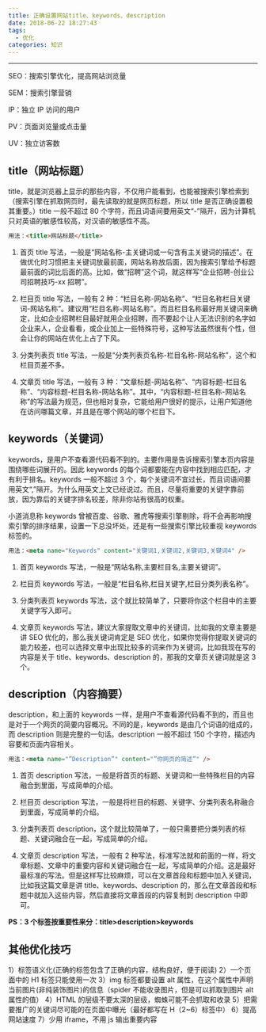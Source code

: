 ```yaml
---
title: 正确设置网站title、keywords、description
date: 2018-06-22 18:27:43
tags:
  - 优化
categories: 知识
---
```


---

<!--more-->

SEO：搜索引擎优化，提高网站浏览量

SEM：搜索引擎营销

IP：独立 IP 访问的用户

PV：页面浏览量或点击量

UV：独立访客数

## title（网站标题）

title，就是浏览器上显示的那些内容，不仅用户能看到，也能被搜索引擎检索到（搜索引擎在抓取网页时，最先读取的就是网页标题，所以 title 是否正确设置极其重要。）title 一般不超过 80 个字符，而且词语间要用英文“-”隔开，因为计算机只对英语的敏感性较高，对汉语的敏感性不高。

```html
用法：<title>网站标题</title>
```

1. 首页 title 写法，一般是“网站名称-主关键词或一句含有主关键词的描述”。在做优化时习惯把主关键词放最前面，网站名称放后面，因为搜索引擎给予标题最前面的词比后面的高。比如，做“招聘”这个词，就这样写“企业招聘-创业公司招聘技巧-xx 招聘”。

2. 栏目页 title 写法，一般有 2 种：“栏目名称-网站名称”、“栏目名称栏目关键词-网站名称”。建议用“栏目名称-网站名称”。而且栏目名称最好用关键词来确定，比如企业招聘栏目最好就用企业招聘，而不要起个让人无法识别的名字如企业来人，企业看看，或企业加上一些特殊符号，这种写法虽然很有个性，但会让你的网站在优化上占了下风。

3. 分类列表页 title 写法，一般是“分类列表页名称-栏目名称-网站名称”，这个和栏目页差不多。

4. 文章页 title 写法，一般有 3 种：“文章标题-网站名称”、“内容标题-栏目名称”、“内容标题-栏目名称-网站名称”。其中，“内容标题-栏目名称-网站名称”的写法最为规范，但也相对复杂，它能给用户很好的提示，让用户知道他在访问哪篇文章，并且是在哪个网站的哪个栏目下。

## keywords（关键词）

keywords，是用户不查看源代码看不到的。主要作用是告诉搜索引擎本页内容是围绕哪些词展开的。因此 keywords 的每个词都要能在内容中找到相应匹配，才有利于排名。keywords 一般不超过 3 个，每个关键词不宜过长，而且词语间要用英文“,”隔开。为什么用英文上文已经说过。而且，尽量将重要的关键字靠前放，因为靠后的关键字排名较差，除非你站有很高的权重。

小道消息称 keywords 曾被百度、谷歌、雅虎等搜索引擎剔除，将不会再影响搜索引擎的排序结果，设置一下总没坏处，还是有一些搜索引擎比较重视 keywords 标签的。

```html
用法：<meta name="Keywords" content="关键词1,关键词2,关键词3,关键词4" />
```

1. 首页 keywords 写法，一般是“网站名称,主要栏目名,主要关键词”。

2. 栏目页 keywords 写法，一般是“栏目名称,栏目关键字,栏目分类列表名称”。

3. 分类列表页 keywords 写法，这个就比较简单了，只要将你这个栏目中的主要关键字写入即可。

4. 文章页 keywords 写法，建议大家提取文章中的关键词，比如我的文章主要是讲 SEO 优化的，那么我关键词肯定是 SEO 优化，如果你觉得你提取关键词的能力较差，也可以选择文章中出现比较多的词来作为关键词，比如我现在写的内容是关于 title、keywords、description 的，那我的文章页关键词就是这 3 个。

## description（内容摘要）

description，和上面的 keywords 一样，是用户不查看源代码看不到的，而且也是对于一个网页的简要内容概况。不同的是，keywords 是由几个词语的组成的，而 description 则是完整的一句话。description 一般不超过 150 个字符，描述内容要和页面内容相关。

```html
用法：<meta name="”Description”" content="”你网页的简述”" />
```

1. 首页 description 写法，一般是将首页的标题、关键词和一些特殊栏目的内容融合到里面，写成简单的介绍。

2. 栏目页 description 写法，一般是将栏目的标题、关键字、分类列表名称融合到里面，写成简单的介绍。

3. 分类列表页 description，这个就比较简单了，一般只需要把分类列表的标题、关键词融合在一起，写成简单的介绍。

4. 文章页 description 写法，一般有 2 种写法，标准写法就和前面的一样，将文章标题、文章中的重要内容和关键词融合在一起，写成简单的介绍。这是最好最标准的写法。但是这样写比较麻烦，可以在文章首段和标题中加入关键词，比如我这篇文章是讲 title、keywords、description 的，那么在文章首段和标题中就加入这些内容，然后直接将文章首段的内容复制到 description 中即可。

**PS：3 个标签按重要性来分：title>description>keywords**

## 其他优化技巧

1）标签语义化(正确的标签包含了正确的内容，结构良好，便于阅读)
2）一个页面中的 H1 标签只能使用一次
3）img 标签都要设置 alt 属性，在这个属性中声明当前图片(非纯装饰图片)的信息（spider 不能收录图片，但是可以抓取到图片 alt 属性的值）
4）HTML 的层级不要太深的层级，蜘蛛可能不会抓取和收录
5）把需要推广的关键词尽可能的在页面中曝光（最好都写在 H（2~6）标签中）
6）提高网站速度
7）少用 iframe，不用 js 输出重要内容

